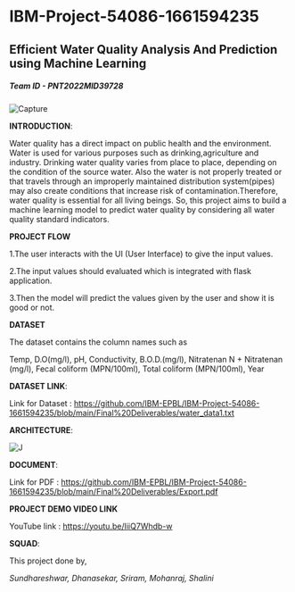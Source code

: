 **<h1>IBM-Project-54086-1661594235</h1>**
**<h2>Efficient Water Quality Analysis And Prediction using Machine Learning</h2>**

*<h5>Team ID - PNT2022MID39728</h5>*

![Capture](https://user-images.githubusercontent.com/113278588/201519184-6519023f-fd17-4693-bfff-17b54c84d395.PNG)


**INTRODUCTION**:

Water quality has a direct impact on public health and the environment. Water is used for various purposes such as drinking,agriculture and industry. Drinking water quality varies from place to place, depending on the condition of the source water. Also the water is not properly treated or that travels through an improperly maintained distribution system(pipes) may also create conditions that increase risk of contamination.Therefore, water quality is essential for all living beings. So, this project aims to build a machine learning model to predict water quality by considering all water quality standard indicators.


**PROJECT FLOW**

1.The user interacts with the UI (User Interface) to give the input values.

2.The input values should evaluated which is integrated with flask application.

3.Then the model will predict the values given by the user and show it is good or not.

**DATASET**

The dataset contains the column names such as

  Temp,
  D.O(mg/l),
  pH,
  Conductivity,
  B.O.D.(mg/l),
  Nitratenan N + Nitratenan (mg/l),
  Fecal coliform (MPN/100ml),
  Total coliform (MPN/100ml),
  Year

**DATASET LINK**:

Link for Dataset : https://github.com/IBM-EPBL/IBM-Project-54086-1661594235/blob/main/Final%20Deliverables/water_data1.txt



**ARCHITECTURE**:

![J](https://user-images.githubusercontent.com/113278588/201520406-19aab376-a4a0-4687-b068-4045e23b7c8a.PNG)


**DOCUMENT**:

Link for PDF : https://github.com/IBM-EPBL/IBM-Project-54086-1661594235/blob/main/Final%20Deliverables/Export.pdf

**PROJECT DEMO VIDEO LINK**


YouTube link : https://youtu.be/IiiQ7Whdb-w


**SQUAD**:

This project done by,

*Sundhareshwar,
Dhanasekar,
Sriram,
Mohanraj,
Shalini*
